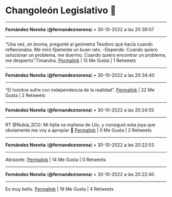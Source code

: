 # Changoleón Legislativo 🙈
*****
**Fernández Noroña** (**@fernandeznorona**) • 30-10-2022 a las 20:39:07
*****
“Una vez, en broma, pregunté al geómetra Teodoro qué hacía cuando reflexionaba. Me miró fijamente un buen rato. -Depende. Cuando quiero solucionar un problema, me duermo. Cuando quiero encontrar un problema, me despierto”.Timandra.
[Permalink](https://twitter.com/fernandeznorona/status/1586940808552497153) | 15 Me Gusta | 1 Retweets
*****
**Fernández Noroña** (**@fernandeznorona**) • 30-10-2022 a las 20:34:40
*****
“El hombre sufre con independencia de la realidad”.
[Permalink](https://twitter.com/fernandeznorona/status/1586939689201795073) | 22 Me Gusta | 2 Retweets
*****
**Fernández Noroña** (**@fernandeznorona**) • 30-10-2022 a las 20:24:55
*****
RT @Nubia_SCG: Mi hijita va mañana de Lilo, y consiguió esta joya que obviamente me voy a apropiar 🥰
[Permalink](https://twitter.com/fernandeznorona/status/1586937236330844163) | 0 Me Gusta | 2 Retweets
*****
**Fernández Noroña** (**@fernandeznorona**) • 30-10-2022 a las 20:22:53
*****
Abrazote.
[Permalink](https://twitter.com/fernandeznorona/status/1586936723153584128) | 14 Me Gusta | 0 Retweets
*****
**Fernández Noroña** (**@fernandeznorona**) • 30-10-2022 a las 20:22:40
*****
Es muy bello.
[Permalink](https://twitter.com/fernandeznorona/status/1586936668837363713) | 19 Me Gusta | 4 Retweets